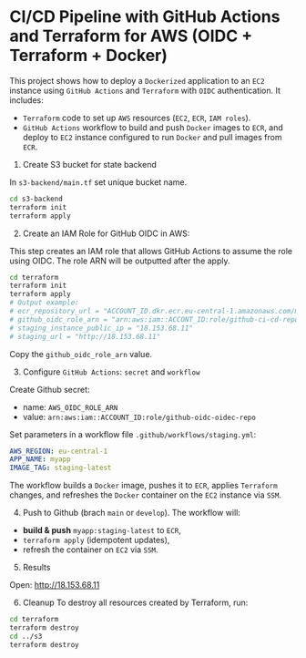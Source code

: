 # CI/CD Pipeline with GitHub Actions and Terraform for AWS (OIDC + Terraform + Docker)

This project shows how to deploy a `Dockerized` application to an `EC2` instance using `GitHub Actions` and `Terraform` with `OIDC` authentication.
It includes:
- `Terraform` code to set up `AWS` resources (`EC2`, `ECR`, `IAM roles`).
- `GitHub Actions` workflow to build and push `Docker` images to `ECR`, and deploy to `EC2` instance configured to run `Docker` and pull images from `ECR`.

1. Create S3 bucket for state backend 

In `s3-backend/main.tf` set unique bucket name.

```bash
cd s3-backend
terraform init
terraform apply
```

2. Create an IAM Role for GitHub OIDC in AWS:

This step creates an IAM role that allows GitHub Actions to assume the role using OIDC. The role ARN will be outputted after the apply.

```bash
cd terraform
terraform init
terraform apply
# Output example:
# ecr_repository_url = "ACCOUNT_ID.dkr.ecr.eu-central-1.amazonaws.com/myapp"
# github_oidc_role_arn = "arn:aws:iam::ACCONT_ID:role/github-ci-cd-repo"
# staging_instance_public_ip = "18.153.68.11"
# staging_url = "http://18.153.68.11"
```

Copy the `github_oidc_role_arn` value.

3. Configure `GitHub Actions`: `secret` and `workflow` 

Create Github secret:
  - name: `AWS_OIDC_ROLE_ARN` 
  - value: `arn:aws:iam::ACCOUNT_ID:role/github-oidc-oidec-repo`

Set parameters in a workflow file `.github/workflows/staging.yml`:

```yaml
AWS_REGION: eu-central-1
APP_NAME: myapp
IMAGE_TAG: staging-latest
```

The workflow builds a `Docker` image, pushes it to `ECR`, applies `Terraform` changes, and refreshes the `Docker` container on the `EC2` instance via `SSM`.

4. Push to Github (brach `main` or `develop`). The workflow will:
  - **build & push** `myapp:staging-latest` to `ECR`,
  - `terraform apply` (idempotent updates),
  - refresh the container on `EC2` via `SSM`.

5. Results

Open: http://18.153.68.11


6. Cleanup
To destroy all resources created by Terraform, run:

```bash
cd terraform
terraform destroy
cd ../s3
terraform destroy
```
